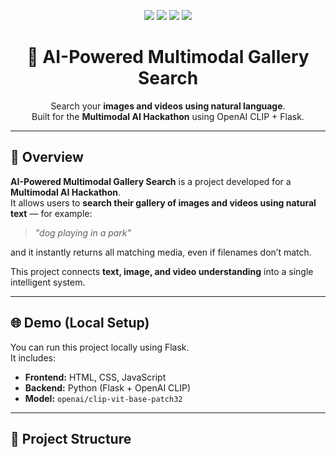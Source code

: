 <p align="center">
  <img src="https://img.shields.io/badge/Python-3.10+-blue?logo=python">
  <img src="https://img.shields.io/badge/Flask-3.0-black?logo=flask">
  <img src="https://img.shields.io/badge/OpenAI%20CLIP-ViT%2FB32-green?logo=openai">
  <img src="https://img.shields.io/badge/Status-Active-success?style=flat">
</p>

<h1 align="center">🧠 AI-Powered Multimodal Gallery Search</h1>

<p align="center">
  Search your <b>images and videos using natural language</b>.<br>
  Built for the <b>Multimodal AI Hackathon</b> using OpenAI CLIP + Flask.
</p>

---

## 🚀 Overview
**AI-Powered Multimodal Gallery Search** is a project developed for a **Multimodal AI Hackathon**.  
It allows users to **search their gallery of images and videos using natural text** — for example:  
> _"dog playing in a park"_  

and it instantly returns all matching media, even if filenames don’t match.

This project connects **text, image, and video understanding** into a single intelligent system.

---

## 🌐 Demo (Local Setup)
You can run this project locally using Flask.  
It includes:
- **Frontend:** HTML, CSS, JavaScript  
- **Backend:** Python (Flask + OpenAI CLIP)  
- **Model:** `openai/clip-vit-base-patch32`

---

## 📂 Project Structure
